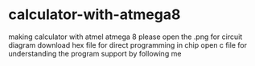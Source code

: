 # calculator-with-atmega8
making calculator with atmel atmega 8
please open the .png for circuit diagram
download hex file for direct programming in chip
open c file for understanding the program
support by following me
